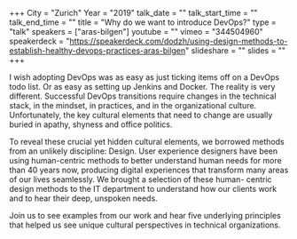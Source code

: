 +++
City = "Zurich"
Year = "2019"
talk_date = ""
talk_start_time = ""
talk_end_time = ""
title = "Why do we want to introduce DevOps?"
type = "talk"
speakers = ["aras-bilgen"]
youtube = ""
vimeo = "344504960"
speakerdeck = "https://speakerdeck.com/dodzh/using-design-methods-to-establish-healthy-devops-practices-aras-bilgen"
slideshare = ""
slides = ""
+++

I wish adopting DevOps was as easy as just ticking items off on a DevOps todo list. Or as
easy as setting up Jenkins and Docker. The reality is very different. Successful DevOps
transitions require changes in the technical stack, in the mindset, in practices, and in
the organizational culture. Unfortunately, the key cultural elements that need to change
are usually buried in apathy, shyness and office politics.

To reveal these crucial yet hidden cultural elements, we borrowed methods from an unlikely
discipline: Design. User experience designers have been using human-centric methods to
better understand human needs for more than 40 years now, producing digital experiences
that transform many areas of our lives seamlessly. We brought a selection of these human-
centric design methods to the IT department to understand how our clients work and to hear
their deep, unspoken needs.

Join us to see examples from our work and hear five underlying principles that helped us
see unique cultural perspectives in technical organizations.
